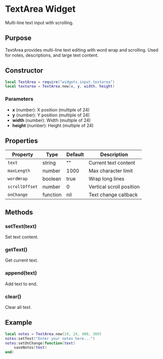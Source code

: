 # TextArea Widget

Multi-line text input with scrolling.

## Purpose

TextArea provides multi-line text editing with word wrap and scrolling. Used for notes, descriptions, and large text content.

## Constructor

```lua
local TextArea = require("widgets.input.textarea")
local textarea = TextArea.new(x, y, width, height)
```

### Parameters

- **x** (number): X position (multiple of 24)
- **y** (number): Y position (multiple of 24)
- **width** (number): Width (multiple of 24)
- **height** (number): Height (multiple of 24)

## Properties

| Property | Type | Default | Description |
|----------|------|---------|-------------|
| `text` | string | "" | Current text content |
| `maxLength` | number | 1000 | Max character limit |
| `wordWrap` | boolean | true | Wrap long lines |
| `scrollOffset` | number | 0 | Vertical scroll position |
| `onChange` | function | nil | Text change callback |

## Methods

### setText(text)
Set text content.

### getText()
Get current text.

### append(text)
Add text to end.

### clear()
Clear all text.

## Example

```lua
local notes = TextArea.new(24, 24, 480, 360)
notes:setText("Enter your notes here...")
notes:setOnChange(function(text)
    saveNotes(text)
end)
```
